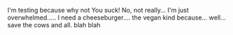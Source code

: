 I'm testing because why not
You suck! No, not really... I'm just overwhelmed..... I need a cheeseburger.... the vegan kind because... well... save the cows and all.  blah blah 